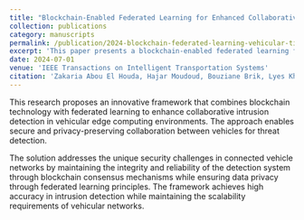 ```yaml
---
title: "Blockchain-Enabled Federated Learning for Enhanced Collaborative Intrusion Detection in Vehicular Edge Computing"
collection: publications
category: manuscripts
permalink: /publication/2024-blockchain-federated-learning-vehicular-tits
excerpt: 'This paper presents a blockchain-enabled federated learning framework for collaborative intrusion detection in vehicular edge computing environments with enhanced security and privacy.'
date: 2024-07-01
venue: 'IEEE Transactions on Intelligent Transportation Systems'
citation: 'Zakaria Abou El Houda, Hajar Moudoud, Bouziane Brik, Lyes Khoukhi. (2024). &quot;Blockchain-Enabled Federated Learning for Enhanced Collaborative Intrusion Detection in Vehicular Edge Computing.&quot; <i>IEEE Transactions on Intelligent Transportation Systems</i>. Volume 25, Pages 7661-7672.'
---
```


This research proposes an innovative framework that combines blockchain technology with federated learning to enhance collaborative intrusion detection in vehicular edge computing environments. The approach enables secure and privacy-preserving collaboration between vehicles for threat detection.

The solution addresses the unique security challenges in connected vehicle networks by maintaining the integrity and reliability of the detection system through blockchain consensus mechanisms while ensuring data privacy through federated learning principles. The framework achieves high accuracy in intrusion detection while maintaining the scalability requirements of vehicular networks.